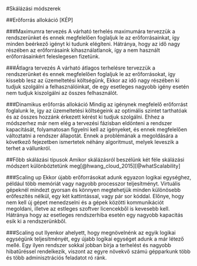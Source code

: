 #Skálázási módszerek

##Erőforrás allokáció
[KÉP]

###Maximumra tervezés
A várható terhelés maximumára tervezzük a rendszerünket és ennek megfelelően foglaljuk le az erőforrásainkat, így minden beérkező igényt ki tudunk elégíteni. Hátránya, hogy az idő nagy részében az erőforrásaink kihasználatlanok, így a nem használt erőforrásainkért feleslegesen fizetünk. 

###Átlagra tervezés
A várható átlagos terhelésre tervezzük a rendszerünket és ennek megfelelően foglaljuk le az erőforrásokat, így kissebb lesz az üzemeltetési költségünk, Ekkor az idő nagy részében ki tudjuk szolgálni a felhasználóinkat, de egy esetleges nagyobb igény esetén nem tudjuk kiszolgálni az összes felhasználót.

###Dinamikus erőforrás allokáció
Mindig az igénynek megfelelő erőforrást foglalunk le, így az üzemeltetési költségeink az optimális szintet tarthatóak és az összes hozzánk érkezett kérést ki tudjuk szolgálni. Ehhez a módszerhez már nem elég a tervezési fázisban eldönteni a rendszer kapacitását, folyamatosan figyelni kell az igényeket, és ennek megfelelően változtatni a rendszer állapotát. Ennek a problémának a megoldására a következő fejezetben ismertetek néhány algoritmust, melyek leveszik a terhet a vállunkról.

##Főbb skálázási típusok
Amikor skálázásról beszélünk két féle skálázási módszert különböztetünk meg[@hwang_cloud_2015][@whatScalability]

###Scaling up
Ekkor újabb erőforrásokat adunk egyazon logikai egységhez, például több memóriát vagy nagyobb processzor teljesítményt.
Virtuális gépeknél mindezt gyorsan és könnyen megtehetjük minden különösebb erőfeszítés nélkül, egy két kattintással, vagy pár sor kóddal.
Előnye, hogy nem kell új gépet menedzselni és a gépek közötti kommunikációt megoldani, illetve az estleges szoftver licencekből is kevesebb kell. Hátránya hogy az esetleges rendszerhiba esetén egy nagyobb kapacitás esik ki a rendszerünkből. 

###Scaling out
Ilyenkor ahelyett, hogy megnövelnénk az egyik logikai egységünk teljesítményét, egy újabb logikai egységet adunk a már létező mellé. Egy ilyen rendszer sokkal jobban bírja a terhelést és nagyobb hibatűréssel rendelkezik, viszont az egyre növekvő számú gépparkunk több és több adminisztrációs feladatot ró ránk.
